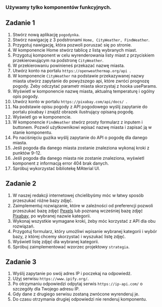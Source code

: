 ### Używamy tylko komponentów funkcyjnych.
## Zadanie 1

1. Stwórz nową aplikację `pogodynka`.
2. Stwórz nawigację z 3 podstronami `Home, CityWeather, FindWeather`.
3. Przygotuj nawigację, która pozwoli poruszać się po stronie.
4. W komponencie Home stwórz tablicę z listą wybranych miast.
5. Przygotuj komponent w celu wyrenderowania listy miast z przyciskiem przekierowującym na podstronę `CityWeather`.
6. W przekierowaniu powinieneś przekazać nazwę miasta.
7. Utwórz konto na portalu `https://openweathermap.org/api `.
8. W komponencie `CityWeather` na podstawie przekazywanej nazwy miasta utwórz zapytanie do powyższego api, które zwróci prognozę pogody. Żeby odczytać parametr miasta skorzystaj z hooka useParams.
9. Wyświetl w komponencie nazwę miasta, aktualną temperaturę i ogólny opis pogody.
10. Utwórz konto w portalu `https://pixabay.com/api/docs/ `.
11. Na podstawie opisu pogody z API pogodowego wyślij zapytanie do portalu pixabay i znajdź obrazek ilustrujący opisaną pogodę.
12. Wyświetl go w komponencie.
13. W komponencie `FindWeather` stwórz prosty formularz z inputem i buttonem. Pozwól użytkownikowi wpisać nazwę miasta i zapisać ją w stanie komponentu.
14. Po naciśnięciu guzika wyślij zapytanie do API o pogodę dla danego miasta.
15. Jeśli pogoda dla danego miasta zostanie znaleziona wykonaj kroki z punktów 9-12.
16. Jeśli pogoda dla danego miasta nie zostanie znaleziona, wyświetl komponent z informacją error 404 brak danych.
17. Spróbuj wykorzystać bibliotekę MAterial UI.

## Zadanie 2

1. W naszej redakcji internetowej chcielibyśmy móc w łatwy sposób przeszukać różne bazy zdjęć.
2. Zaimplementuj rozwiązanie, które w zależności od preferencji pozwoli przeszukać bazę zdjęć [Pexels](https://www.pexels.com/api/)
   lub poznaną wcześniej bazę zdjęć [Pixabay](https://pixabay.com/api/docs/), po wybranej nazwie kategorii.
3. Wykonaj wszystkie wymagane kroki, żeby móc korzystać z API dla obu rozwiązań.
4. Przygotuj formularz, który umożliwi wpisanie wybranej kategorii i wybór bazy, z której chcemy skorzystać i wyszukać listę zdjęć.
5. Wyświetl listę zdjęć dla wybranej kategorii.
6. Spróbuj zaimplementować wzorzec projektowy `strategia`.

## Zadanie 3

1. Wyślij zapytanie po swój adres IP i poczekaj na odpowiedź.
2. Użyj serwisu `https://www.ipify.org/`.
3. Po otrzymaniu odpowiedzi odpytaj serwis `https://ip-api.com/` o szczegóły dla Twojego adresu IP.
4. Gdy dane z drugiego serwisu zostaną zwrócone wyrenderuj je.
5. Do czasu otrzymania drugiej odpowiedzi nie renderuj komponentu.